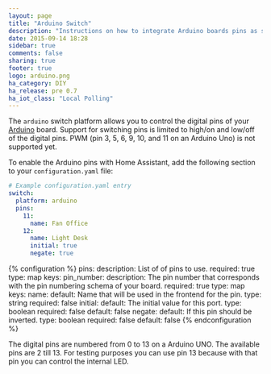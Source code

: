 ```yaml
---
layout: page
title: "Arduino Switch"
description: "Instructions on how to integrate Arduino boards pins as switches within Home Assistant."
date: 2015-09-14 18:28
sidebar: true
comments: false
sharing: true
footer: true
logo: arduino.png
ha_category: DIY
ha_release: pre 0.7
ha_iot_class: "Local Polling"
---
```


The `arduino` switch platform allows you to control the digital pins of your [Arduino](https://www.arduino.cc/) board. Support for switching pins is limited to high/on and low/off of the digital pins. PWM (pin 3, 5, 6, 9, 10, and 11 on an Arduino Uno) is not supported yet.

To enable the Arduino pins with Home Assistant, add the following section to your `configuration.yaml` file:

```yaml
# Example configuration.yaml entry
switch:
  platform: arduino
  pins:
    11:
      name: Fan Office
    12:
      name: Light Desk
      initial: true
      negate: true
```

{% configuration %}
pins:
  description: List of of pins to use.
  required: true
  type: map
  keys:
    pin_number:
      description: The pin number that corresponds with the pin numbering schema of your board.
      required: true
      type: map
      keys:
        name:
          default: Name that will be used in the frontend for the pin.
          type: string
          required: false
        initial:
          default: The initial value for this port.
          type: boolean
          required: false
          default: false
        negate:
          default: If this pin should be inverted.
          type: boolean
          required: false
          default: false
{% endconfiguration %}

The digital pins are numbered from 0 to 13 on a Arduino UNO. The available pins are 2 till 13. For testing purposes you can use pin 13 because with that pin you can control the internal LED.
